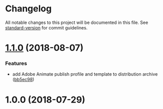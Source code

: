 # Changelog

All notable changes to this project will be documented in this file. See [standard-version](https://github.com/conventional-changelog/standard-version) for commit guidelines.

<a name="1.1.0"></a>
# [1.1.0](https://github.com/indr/webcg-adobe-animate-adapter/compare/v1.0.0...v1.1.0) (2018-08-07)


### Features

* add Adobe Animate publish profile and template to distribution archive ([bb5ec98](https://github.com/indr/webcg-adobe-animate-adapter/commit/bb5ec98))



<a name="1.0.0"></a>
# 1.0.0 (2018-07-29)
